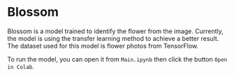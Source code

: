 # Blossom

Blossom is a model trained to identify the flower from the image. Currently, the model is using the transfer learning method to achieve a better result. The dataset used for this model is flower photos from TensorFlow.

To run the model, you can open it from `Main.ipynb` then click the button `Open in Colab`. 

